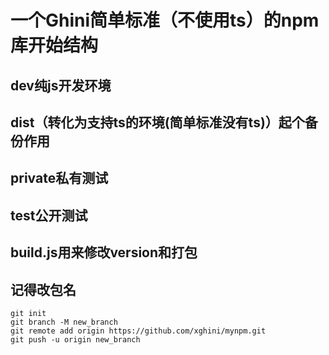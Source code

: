 # 一个Ghini简单标准（不使用ts）的npm库开始结构

## dev纯js开发环境
## dist（转化为支持ts的环境(简单标准没有ts)）起个备份作用
## private私有测试
## test公开测试

## build.js用来修改version和打包

## 记得改包名
```
git init
git branch -M new_branch
git remote add origin https://github.com/xghini/mynpm.git
git push -u origin new_branch
```